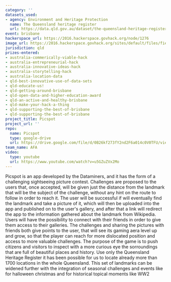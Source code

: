 ```yaml
---
category: ''
datasets_used:
- agency: Environment and Heritage Protection
  name: The Queensland heritage register
  url: https://data.qld.gov.au/dataset/the-queensland-heritage-register
event: brisbane
hackerspace_url: https://2016.hackerspace.govhack.org/node/1276
image_url: https://2016.hackerspace.govhack.org/sites/default/files/field/image/Screenshot%20%286%29.png
jurisdiction: qld
prizes-entered:
- australia-commerically-viable-hack
- australia-entrepreneurial-hack
- australia-innovative-ideas-hack
- australia-storytelling-hack
- australia-location-data
- qld-best-innovative-use-of-data-sets
- qld-educate-us!
- qld-getting-around-brisbane
- qld-open-data-and-higher-education-award
- qld-an-active-and-healthy-brisbane
- qld-make-your-hack-a-thing
- qld-supporting-the-best-of-brisbane
- qld-supporting-the-best-of-brisbane
project_title: Picspot
project_url: ''
repo:
  name: Picspot
  type: google-drive
  url: https://drive.google.com/file/d/0B26kf273fY2nd2F6a014c0V0TFU/view?usp=sharing
team_name: AFA
video:
  type: youtube
  url: https://www.youtube.com/watch?v=u5GZuZVx2Mo
---
```


Picspot is an app developed by the Dataminers, and it has the form of a challenging sightseeing picture contest. Challenges are proposed to the users that, once accepted, will be given just the distance from the landmark that will be the subject of the challenge, without any hint on the route to follow in order to reach it. The user will be successful if will eventually find the landmark and take a picture of it, which will then be uploaded into the app and published on to the user's gallery, and after that a link will redirect the app to the information gathered about the landmark from Wikipedia. Users will have the possibility to connect with their friends in order to give them access to their galleries. The challenges and sharing the pictures with friends both give points to the user, that will see its gaming aera level up and grow, so that the player can reach for more dislocated position and access to more valuable challenges. The purpose of the game is to push citizens and visitors to inspect with a more curious eye the sorroundings that are full of beautiful places and history. Use only the Queensland Heritage Register it has been possible for us to locate already more than 1700 locations in the whole Queensland. This set of landmarks can be widened further with the integration of seasonal challenges and events like for halloween christmas and for historical topical moments like WW2